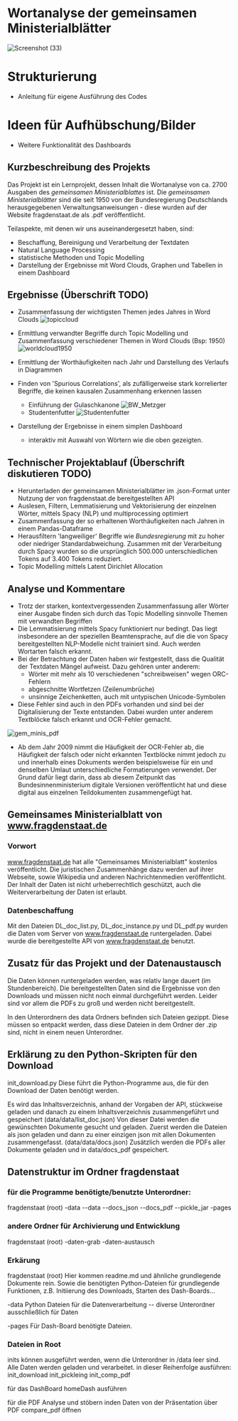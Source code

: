 # Wortanalyse der gemeinsamen Ministerialblätter

![Screenshot (33)](https://github.com/user-attachments/assets/60db6cea-051f-4f54-bd8b-84d9522c297b)

# Strukturierung
 - Anleitung für eigene Ausführung des Codes
   
# Ideen für Aufhübschung/Bilder
 - Weitere Funktionalität des Dashboards


## Kurzbeschreibung des Projekts
 Das Projekt ist ein Lernprojekt, dessen Inhalt die Wortanalyse von ca. 2700 Ausgaben des *gemeinsamen Ministerialblattes* ist. Die *gemeinsamen Ministerialblätter* sind die seit 1950 von der Bundesregierung Deutschlands herausgegebenen Verwaltungsanweisungen - diese wurden auf der Website fragdenstaat.de als .pdf veröffentlicht.

 Teilaspekte, mit denen wir uns auseinandergesetzt haben, sind:
- Beschaffung, Bereinigung und Verarbeitung der Textdaten
- Natural Language Processing
- statistische Methoden und Topic Modelling
- Darstellung der Ergebnisse mit Word Clouds, Graphen und Tabellen in einem Dashboard

## Ergebnisse (Überschrift TODO)
 - Zusammenfassung der wichtigsten Themen jedes Jahres in Word Clouds
   ![topiccloud](https://github.com/user-attachments/assets/31ae06e4-55d5-4f71-916c-33f2ccd2d593)

 - Ermittlung verwandter Begriffe durch Topic Modelling und Zusammenfassung verschiedener Themen in Word Clouds (Bsp: 1950)
   ![worldcloud1950](https://github.com/user-attachments/assets/7a32cc98-e0a7-4ab4-97ae-b5f7a02239fc)

 - Ermittlung der Worthäufigkeiten nach Jahr und Darstellung des Verlaufs in Diagrammen
 - Finden von 'Spurious Correlations', als zufälligerweise stark korrelierter Begriffe, die keinen kausalen Zusammenhang erkennen lassen
   - Einführung der Gulaschkanone
![BW_Metzger](https://github.com/user-attachments/assets/06ad5ad5-f2ee-4bb6-a2e9-58307aa2ffad)
   - Studentenfutter
![Studentenfutter](https://github.com/user-attachments/assets/27f3e99a-da77-4775-b4f2-24f8f2b859c9)
 - Darstellung der Ergebnisse in einem simplen Dashboard
   - interaktiv mit Auswahl von Wörtern wie die oben gezeigten. 

## Technischer Projektablauf (Überschrift diskutieren TODO)
 - Herunterladen der gemeinsamen Ministerialblätter im .json-Format unter Nutzung der von fragdenstaat.de bereitgestellten API 
 - Auslesen, Filtern, Lemmatisierung und Vektorisierung der einzelnen Wörter, mittels Spacy (NLP) und multiprocessing optimiert
 - Zusammenfassung der so erhaltenen Worthäufigkeiten nach Jahren in einem Pandas-Dataframe
 - Herausfiltern 'langweiliger' Begriffe wie *Bundesregierung* mit zu hoher oder niedriger Standardabweichung. Zusammen mit der Verarbeitung durch Spacy wurden so die ursprünglich 500.000 unterschiedlichen Tokens auf 3.400 Tokens reduziert.
 - Topic Modelling mittels Latent Dirichlet Allocation

## Analyse und Kommentare
 - Trotz der starken, kontextvergessenden Zusammenfassung aller Wörter einer Ausgabe finden sich durch das Topic Modelling sinnvolle Themen mit verwandten Begriffen
 - Die Lemmatisierung mittels Spacy funktioniert nur bedingt. Das liegt insbesondere an der speziellen Beamtensprache, auf die die von Spacy bereitgestellten NLP-Modelle nicht trainiert sind. Auch werden Wortarten falsch erkannt.
 - Bei der Betrachtung der Daten haben wir festgestellt, dass die Qualität der Textdaten Mängel aufweist. Dazu gehören unter anderem:
   - Wörter mit mehr als 10 verschiedenen "schreibweisen" wegen ORC-Fehlern
   - abgeschnitte Wortfetzen (Zeilenumbrüche)
   - unsinnige Zeichenketten, auch mit untypischen Unicode-Symbolen
 - Diese Fehler sind auch in den PDFs vorhanden und sind bei der Digitalisierung der Texte entstanden. Dabei wurden unter anderem Textblöcke falsch erkannt und OCR-Fehler gemacht.

![gem_minis_pdf](https://github.com/user-attachments/assets/303c6f10-0180-492f-af81-9d544dd772fd)

 - Ab dem Jahr 2009 nimmt die Häufigkeit der OCR-Fehler ab, die Häufigkeit der falsch oder nicht erkannten Textblöcke nimmt jedoch zu und innerhalb eines Dokuments werden beispielsweise für ein und denselben Umlaut unterschiedliche Formatierungen verwendet. Der Grund dafür liegt darin, dass ab diesem Zeitpunkt das Bundesinnenministerium  digitale Versionen veröffentlicht hat und diese digital aus einzelnen Teildokumenten zusammengefügt hat. 

## Gemeinsames Ministerialblatt von www.fragdenstaat.de
### Vorwort
www.fragdenstaat.de hat alle "Gemeinsames Ministerialblatt" kostenlos veröffentlicht. Die juristischen Zusammenhänge dazu werden auf ihrer Webseite, sowie Wikipedia und anderen Nachrichtenmedien veröffentlicht. Der Inhalt der Daten ist nicht urheberrechtlich geschützt, auch die Weiterverarbeitung der Daten ist erlaubt.

### Datenbeschaffung
Mit den Dateien DL_doc_list.py, DL_doc_instance.py und DL_pdf.py wurden die Daten vom Server von www.fragdenstaat.de runtergeladen. Dabei wurde die bereitgestellte API von www.fragdenstaat.de benutzt.

## Zusatz für das Projekt und der Datenaustausch
Die Daten können runtergeladen werden, was relativ lange dauert (im Stundenbereich). Die bereitgestellten Daten sind die Ergebnisse von den Downloads und müssen nicht noch einmal durchgeführt werden. Leider sind vor allem die PDFs zu groß und werden nicht bereitgestellt.

In den Unterordnern des data Ordners befinden sich Dateien gezippt. Diese müssen so entpackt werden, dass diese Dateien in dem Ordner der .zip sind, nicht in einem neuen Unterordner.

## Erklärung zu den Python-Skripten für den Download
init_download.py
Diese führt die Python-Programme aus, die für den Download der Daten benötigt werden.

Es wird das Inhaltsverzeichnis, anhand der Vorgaben der API, stückweise geladen und danach zu einem Inhaltsverzeichnis zusammengeführt und gespeichert (data/data/list_doc.json)
Von dieser Datei werden die gewünschten Dokumente gesucht und geladen.
Zuerst werden die Dateien als json geladen und dann zu einer einzigen json mit allen Dokumenten zusammengefasst. (data/data/docs.json)
Zusätzlich werden die PDFs aller Dokumente geladen und in data/docs_pdf gespeichert.

## Datenstruktur im Ordner fragdenstaat
### für die Programme benötigte/benutzte Unterordner:
fragdenstaat (root)
-data
--data
--docs_json
--docs_pdf
--pickle_jar
-pages

### andere Ordner für Archivierung und Entwicklung
fragdenstaat (root)
-daten-grab
-daten-austausch

### Erkärung
fragdenstaat (root)
Hier kommen readme.md und ähnliche grundlegende Dokumente rein.
Sowie die benötigten Python-Dateien für grundlegende Funktionen, z.B. Initiierung des Downloads, Starten des Dash-Boards...

-data
Python Dateien für die Datenverarbeitung
-- diverse Unterordner ausschließlich für Daten

-pages
Für Dash-Board benötigte Dateien.

### Dateien in Root
inits können ausgeführt werden, wenn die Unterordner in /data leer sind.
Alle Daten werden geladen und verarbeitet.
in dieser Reihenfolge ausführen:
init_download
init_pickleing
init_comp_pdf

für das DashBoard
homeDash ausführen

für die PDF Analyse und stöbern inden Daten von der Präsentation über PDF
compare_pdf öffnen
